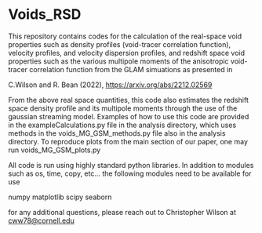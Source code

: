 # Voids_RSD


This repository contains codes for the calculation of the real-space void properties such as density profiles (void-tracer correlation function), velocity profiles, and velocity dispersion profiles, and redshift space void properties such as the various multipole moments of the anisotropic void-tracer correlation function from the GLAM simuations as presented in 

C.Wilson and R. Bean (2022), https://arxiv.org/abs/2212.02569

From the above real space quantities, this code also estimates the redshift space density profile and its multipole moments through the use of the gaussian streaming model. Examples of how to use this code are provided in the exampleCalculations.py file in the analysis directory, which uses methods in the voids_MG_GSM_methods.py file also in the analysis directory. To reproduce plots from the main section of our paper, one may run voids_MG_GSM_plots.py

All code is run using highly standard python libraries. In addition to modules such as os, time, copy, etc... the following modules need to be available for use


numpy
matplotlib
scipy
seaborn

for any additional questions, please reach out to Christopher Wilson at cww78@cornell.edu



